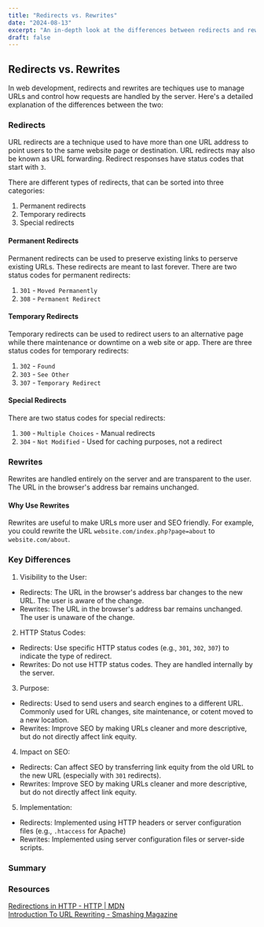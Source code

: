 ```yaml
---
title: "Redirects vs. Rewrites"
date: "2024-08-13"
excerpt: "An in-depth look at the differences between redirects and rewrites in web development."
draft: false
---
```


## Redirects vs. Rewrites

In web development, redirects and rewrites are techiques use to manage URLs and control how requests are handled by the server. Here's a detailed explanation of the differences between the two:

### Redirects

URL redirects are a technique used to have more than one URL address to point users to the same website page or destination. URL redirects may also be known as URL forwarding. Redirect responses have status codes that start with `3`.

There are different types of redirects, that can be sorted into three categories:

1. Permanent redirects
2. Temporary redirects
3. Special redirects

#### Permanent Redirects

Permanent redirects can be used to preserve existing links to perserve existing URLs. These redirects are meant to last forever. There are two status codes for permanent redirects:

1. `301` - `Moved Permanently`
2. `308` - `Permanent Redirect`

#### Temporary Redirects

Temporary redirects can be used to redirect users to an alternative page while there maintenance or downtime on a web site or app. There are three status codes for temporary redirects:

1. `302` - `Found`
2. `303` - `See Other`
3. `307` - `Temporary Redirect`

#### Special Redirects

There are two status codes for special redirects:

1. `300` - `Multiple Choices` - Manual redirects
2. `304` - `Not Modified` - Used for caching purposes, not a redirect

### Rewrites

Rewrites are handled entirely on the server and are transparent to the user. The URL in the browser's address bar remains unchanged.

#### Why Use Rewrites

Rewrites are useful to make URLs more user and SEO friendly. For example, you could rewrite the URL `website.com/index.php?page=about` to `website.com/about`.

### Key Differences

1. Visibility to the User:

- Redirects: The URL in the browser's address bar changes to the new URL. The user is aware of the change.
- Rewrites: The URL in the browser's address bar remains unchanged. The user is unaware of the change.

2. HTTP Status Codes:

- Redirects: Use specific HTTP status codes (e.g., `301`, `302`, `307`) to indicate the type of redirect.
- Rewrites: Do not use HTTP status codes. They are handled internally by the server.

3. Purpose:

- Redirects: Used to send users and search engines to a different URL. Commonly used for URL changes, site maintenance, or cotent moved to a new location.
- Rewrites: Improve SEO by making URLs cleaner and more descriptive, but do not directly affect link equity.

4. Impact on SEO:

- Redirects: Can affect SEO by transferring link equity from the old URL to the new URL (especially with `301` redirects).
- Rewrites: Improve SEO by making URLs cleaner and more descriptive, but do not directly affect link equity.

5. Implementation:

- Redirects: Implemented using HTTP headers or server configuration files (e.g., `.htaccess` for Apache)
- Rewrites: Implemented using server configuration files or server-side scripts.

### Summary

### Resources

[Redirections in HTTP - HTTP | MDN](https://developer.mozilla.org/en-US/docs/Web/HTTP/Redirections)  
[Introduction To URL Rewriting - Smashing Magazine](https://www.smashingmagazine.com/2011/11/introduction-to-url-rewriting/)

